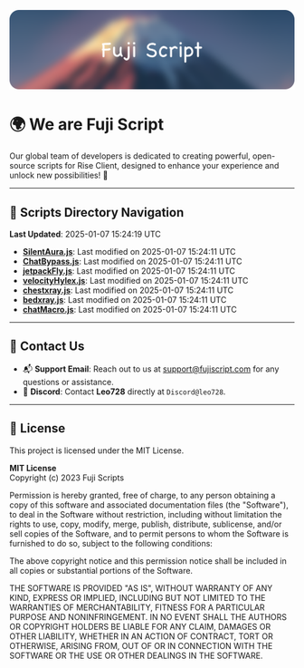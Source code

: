 ![Banner](.github/b.webp)

# 🌍 **We are Fuji Script**

Our global team of developers is dedicated to creating powerful, open-source scripts for Rise Client, designed to enhance your experience and unlock new possibilities! 🌟

---
<!-- SCRIPTS_NAVIGATION_START -->
## 📂 **Scripts Directory Navigation**

**Last Updated**: 2025-01-07 15:24:19 UTC

- **[SilentAura.js](scripts/SilentAura.js)**: Last modified on 2025-01-07 15:24:11 UTC
- **[ChatBypass.js](scripts/ChatBypass.js)**: Last modified on 2025-01-07 15:24:11 UTC
- **[jetpackFly.js](scripts/jetpackFly.js)**: Last modified on 2025-01-07 15:24:11 UTC
- **[velocityHylex.js](scripts/velocityHylex.js)**: Last modified on 2025-01-07 15:24:11 UTC
- **[chestxray.js](scripts/chestxray.js)**: Last modified on 2025-01-07 15:24:11 UTC
- **[bedxray.js](scripts/bedxray.js)**: Last modified on 2025-01-07 15:24:11 UTC
- **[chatMacro.js](scripts/chatMacro.js)**: Last modified on 2025-01-07 15:24:11 UTC

<!-- SCRIPTS_NAVIGATION_END -->

---

## 💬 **Contact Us**  
- 📬 **Support Email**: Reach out to us at [support@fujiscript.com](mailto:support@fujiscript.com) for any questions or assistance.  
- 💬 **Discord**: Contact **Leo728** directly at `Discord@leo728`.

---

## 📜 **License**

This project is licensed under the MIT License.  

**MIT License**  
Copyright (c) 2023 Fuji Scripts  

Permission is hereby granted, free of charge, to any person obtaining a copy of this software and associated documentation files (the "Software"), to deal in the Software without restriction, including without limitation the rights to use, copy, modify, merge, publish, distribute, sublicense, and/or sell copies of the Software, and to permit persons to whom the Software is furnished to do so, subject to the following conditions:  

The above copyright notice and this permission notice shall be included in all copies or substantial portions of the Software.  

THE SOFTWARE IS PROVIDED "AS IS", WITHOUT WARRANTY OF ANY KIND, EXPRESS OR IMPLIED, INCLUDING BUT NOT LIMITED TO THE WARRANTIES OF MERCHANTABILITY, FITNESS FOR A PARTICULAR PURPOSE AND NONINFRINGEMENT. IN NO EVENT SHALL THE AUTHORS OR COPYRIGHT HOLDERS BE LIABLE FOR ANY CLAIM, DAMAGES OR OTHER LIABILITY, WHETHER IN AN ACTION OF CONTRACT, TORT OR OTHERWISE, ARISING FROM, OUT OF OR IN CONNECTION WITH THE SOFTWARE OR THE USE OR OTHER DEALINGS IN THE SOFTWARE.  
